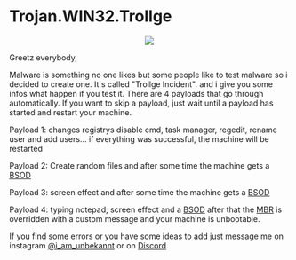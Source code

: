# Trojan.WIN32.Trollge

<p align="center">
  <img src="https://cdn.discordapp.com/attachments/808620387390324746/992774610640703498/1.png">
</p>

Greetz everybody,

Malware is something no one likes but some people like to test malware so i decided to create one.
It's called "Trollge Incident". and i give you some infos what happen if you test it. There are 4 payloads that go through automatically.
If you want to skip a payload, just wait until a payload has started and restart your machine.

Payload 1:
changes registrys disable cmd, task manager, regedit, rename user and add users...
if everything was successful, the machine will be restarted


Payload 2:
Create random files and after some time the machine gets a [BSOD](https://de.wikipedia.org/wiki/Bluescreen_(Windows))


Payload 3:
screen effect and after some time the machine gets a [BSOD](https://de.wikipedia.org/wiki/Bluescreen_(Windows))


Payload 4:
typing notepad, screen effect and a [BSOD](https://de.wikipedia.org/wiki/Bluescreen_(Windows)) after that the [MBR](https://de.wikipedia.org/wiki/Master_Boot_Record) is 
overridden with a custom message and your machine is unbootable.
 
If you find some errors or you have some ideas to add just message me on instagram [@i_am_unbekannt](https://instagram.com/i_am_unbekannt) or on [Discord](dcs.gg/unbekannt-comminuty)
